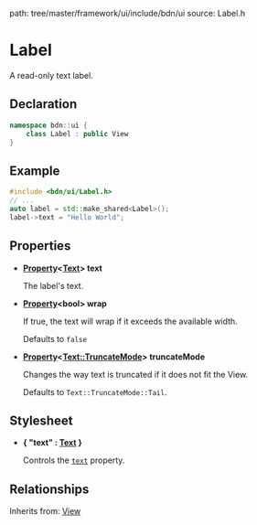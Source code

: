 path: tree/master/framework/ui/include/bdn/ui
source: Label.h

# Label

A read-only text label.

## Declaration

```C++
namespace bdn::ui {
	class Label : public View
}
```

## Example

```C++
#include <bdn/ui/Label.h>
// ...
auto label = std::make_shared<Label>();
label->text = "Hello World";
```

## Properties

* **[Property](../foundation/property.md)<[Text](../foundation/text.md)\> text**

	The label's text.

* **[Property](../foundation/property.md)<bool\> wrap**

	If true, the text will wrap if it exceeds the available width.

	Defaults to `false`

* **[Property](../foundation/property.md)<[Text::TruncateMode](../foundation/text.md#truncatemode)\> truncateMode**

	Changes the way text is truncated if it does not fit the View. 

	Defaults to `Text::TruncateMode::Tail`.

## Stylesheet

* **{ "text" : [Text](../foundation/text.md) }**

	Controls the [`text`](#properties) property.

## Relationships

Inherits from: [View](view.md)
 